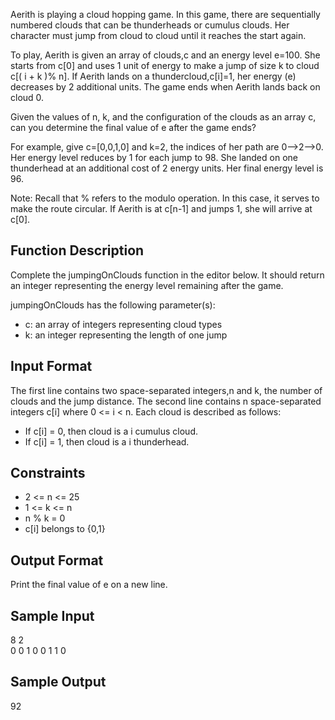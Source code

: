 Aerith is playing a cloud hopping game. In this game, there are sequentially numbered clouds that can be thunderheads or cumulus clouds. Her character must jump from cloud to cloud until it reaches the start again.

To play, Aerith is given an array of clouds,c and an energy level e=100. She starts from c[0] and uses 1 unit of energy to make a jump of size k to cloud c[( i + k )% n]. If Aerith lands on a thundercloud,c[i]=1, her energy (e) decreases by 2 additional units. The game ends when Aerith lands back on cloud 0.

Given the values of n, k, and the configuration of the clouds as an array c, can you determine the final value of e after the game ends?

For example, give c=[0,0,1,0] and k=2, the indices of her path are 0-->2-->0. Her energy level reduces by 1 for each jump to 98. She landed on one thunderhead at an additional cost of 2 energy units. Her final energy level is 96.

Note: Recall that % refers to the modulo operation. In this case, it serves to make the route circular. If Aerith is at c[n-1] and jumps 1, she will arrive at c[0].

<h2> Function Description </h2>

Complete the jumpingOnClouds function in the editor below. It should return an integer representing the energy level remaining after the game.

jumpingOnClouds has the following parameter(s):
<ul>
    <li> c: an array of integers representing cloud types </li>
    <li> k: an integer representing the length of one jump </li>
</ul>

<h2> Input Format </h2>

The first line contains two space-separated integers,n and k, the number of clouds and the jump distance.
The second line contains n space-separated integers c[i] where 0 <= i < n. Each cloud is described as follows:
<ul>
    <li> If c[i] = 0, then cloud  is a i cumulus cloud.</li>
    <li> If c[i] = 1, then cloud  is a i thunderhead.</li>
</ul>

<h2> Constraints </h2>
<ul>
    <li> 2 <= n <= 25 </li>
    <li> 1 <= k <= n </li>
    <li> n % k = 0 </li>
    <li> c[i] belongs to {0,1} </li>
</ul>

<h2> Output Format </h2>

Print the final value of e on a new line.

<h2> Sample Input </h2>

8 2<br>
0 0 1 0 0 1 1 0

<h2> Sample Output </h2>

92
